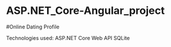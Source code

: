 # ASP.NET_Core-Angular_project
#Online Dating Profile

Technologies used:
ASP.NET Core Web API
SQLite
